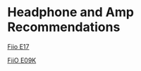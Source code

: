 
Headphone and Amp Recommendations
=================================

[Fiio E17](http://www.amazon.com/gp/product/B0070UFMOW/ref=as_li_qf_sp_asin_il_tl?ie=UTF8&camp=1789&creative=9325&creativeASIN=B0070UFMOW&linkCode=as2&tag=99990d-20)

[FiiO E09K](http://www.amazon.com/gp/product/B008J26ZL4/ref=as_li_qf_sp_asin_il_tl?ie=UTF8&camp=1789&creative=9325&creativeASIN=B008J26ZL4&linkCode=as2&tag=99990d-20)

